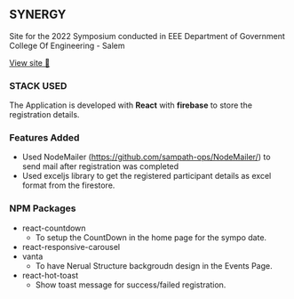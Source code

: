 ## SYNERGY ## 
Site for the 2022 Symposium conducted in EEE Department of Government College Of Engineering - Salem

[View site 🔎](https://gcesynergy2022.netlify.app/events)

### STACK USED ###
The Application is developed with **React** with **firebase** to store the registration details.

### Features Added ###
- Used NodeMailer (https://github.com/sampath-ops/NodeMailer/) to send mail after registration was completed
- Used exceljs library to get the registered participant details as excel format from the firestore.

### NPM Packages ###
- react-countdown
  - To setup the CountDown in the home page for the sympo date.
- react-responsive-carousel
- vanta
  - To have Nerual Structure backgroudn design in the Events Page.
- react-hot-toast
   - Show toast message for success/failed registration.

